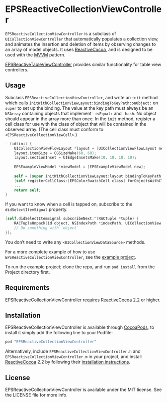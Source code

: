 # EPSReactiveCollectionViewController

`EPSReactiveCollectionViewController` is a subclass of `UICollectionViewController` that automatically populates a collection view, and animates the insertion and deletion of items by observing changes to an array of model objects. It uses [ReactiveCocoa](https://github.com/ReactiveCocoa/ReactiveCocoa), and is designed to be used with the [MVVM](http://en.wikipedia.org/wiki/Model_View_ViewModel) pattern.

[EPSReactiveTableViewController](https://github.com/ElectricPeelSoftware/EPSReactiveTableViewController) provides similar functionality for table view controllers.

## Usage

Subclass `EPSReactiveCollectionViewController`, and write an `init` method which calls `initWithCollectionViewLayout:bindingToKeyPath:onObject:` on `super` to set up the binding. The value at the key path must always be an `NSArray` containing objects that implement `-isEqual:` and `-hash`. No object should appear in the array more than once. In the `init` method, register a cell class for use with the class of object that will be contained in the observed array. (The cell class must conform to `<EPSReactiveCollectionViewCell>`.)

```objective-c
- (id)init {
    UICollectionViewFlowLayout *layout = [UICollectionViewFlowLayout new];
    layout.itemSize = CGSizeMake(60, 60);
    layout.sectionInset = UIEdgeInsetsMake(10, 10, 10, 10);
    
    EPSExampleViewModel *viewModel = [EPSExampleViewModel new];
    
    self = [super initWithCollectionViewLayout:layout bindingToKeyPath:@"sortedObjects" onObject:viewModel];
    [self registerCellClass:[EPSColorSwatchCell class] forObjectsWithClass:[EPSColorSwatch class]];
    ...
    return self;
}
```

If you want to know when a cell is tapped on, subscribe to the `didSelectItemSignal` property.

```objective-c
[self.didSelectItemSignal subscribeNext:^(RACTuple *tuple) {
    RACTupleUnpack(id object, NSIndexPath *indexPath, UICollectionView *collectionView) = tuple;
    // Do something with `object`
}];
```

You don’t need to write any `<UICollectionViewDataSource>` methods.

For a more complete example of how to use `EPSReactiveCollectionViewController`, see the [example project](https://github.com/ElectricPeelSoftware/EPSReactiveCollectionViewController/tree/master/Project).

To run the example project; clone the repo, and run `pod install` from the Project directory first.

## Requirements

EPSReactiveCollectionViewController requires [ReactiveCocoa](https://github.com/ReactiveCocoa/ReactiveCocoa) 2.2 or higher.

## Installation

EPSReactiveCollectionViewController is available through [CocoaPods](http://cocoapods.org), to install it simply add the following line to your Podfile:

```ruby
pod "EPSReactiveCollectionViewController"
```

Alternatively, include `EPSReactiveCollectionViewController.h` and `EPSReactiveCollectionViewController.m` in your project, and install [ReactiveCocoa](https://github.com/ReactiveCocoa/ReactiveCocoa) 2.2 by following their [installation instructions](https://github.com/ReactiveCocoa/ReactiveCocoa/blob/master/README.md#importing-reactivecocoa).

## License

EPSReactiveCollectionViewController is available under the MIT license. See the LICENSE file for more info.

